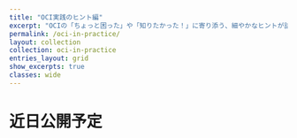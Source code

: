 ```yaml
---
title: "OCI実践のヒント編"
excerpt: "OCIの「ちょっと困った」や「知りたかった！」に寄り添う、細やかなヒントが詰まった実践チュートリアルです。"
permalink: /oci-in-practice/
layout: collection
collection: oci-in-practice
entries_layout: grid
show_excerpts: true
classes: wide
---
```


# 近日公開予定